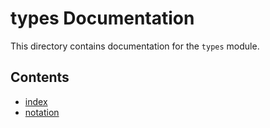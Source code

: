 # types Documentation

This directory contains documentation for the `types` module.

## Contents

- [index](index.md)
- [notation](notation.md)
